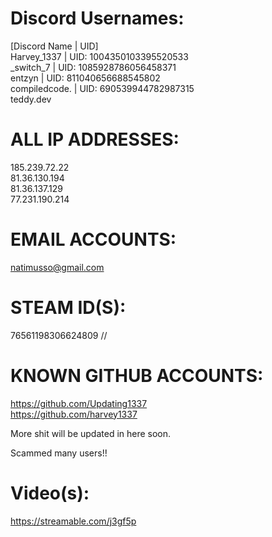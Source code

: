 # Discord Usernames:  
[Discord Name | UID]  
Harvey_1337  | UID: 1004350103395520533  
_switch_7 | UID: 1085928786056458371  
entzyn | UID: 811040656688545802  
compiledcode. | UID: 690539944782987315  
teddy.dev  
  
# ALL IP ADDRESSES:  
185.239.72.22  
81.36.130.194  
81.36.137.129  
77.231.190.214  


# EMAIL ACCOUNTS:  
natimusso@gmail.com  

# STEAM ID(S):  
76561198306624809 //   



# KNOWN GITHUB ACCOUNTS:  
https://github.com/Updating1337  
https://github.com/harvey1337  


More shit will be updated in here soon.  

Scammed many users!!  

# Video(s):  
https://streamable.com/j3gf5p  
